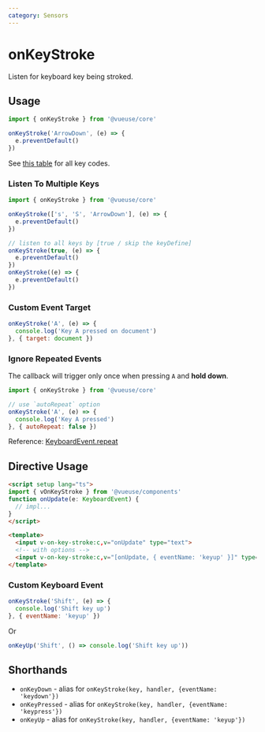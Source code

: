 ```yaml
---
category: Sensors
---
```


# onKeyStroke

Listen for keyboard key being stroked.

## Usage

```js
import { onKeyStroke } from '@vueuse/core'

onKeyStroke('ArrowDown', (e) => {
  e.preventDefault()
})
```

See [this table](https://developer.mozilla.org/en-US/docs/Web/API/KeyboardEvent/key/Key_Values) for all key codes.

### Listen To Multiple Keys

```js
import { onKeyStroke } from '@vueuse/core'

onKeyStroke(['s', 'S', 'ArrowDown'], (e) => {
  e.preventDefault()
})

// listen to all keys by [true / skip the keyDefine]
onKeyStroke(true, (e) => {
  e.preventDefault()
})
onKeyStroke((e) => {
  e.preventDefault()
})
```

### Custom Event Target

```js
onKeyStroke('A', (e) => {
  console.log('Key A pressed on document')
}, { target: document })
```

### Ignore Repeated Events

The callback will trigger only once when pressing `A` and **hold down**.

```js
import { onKeyStroke } from '@vueuse/core'

// use `autoRepeat` option
onKeyStroke('A', (e) => {
  console.log('Key A pressed')
}, { autoRepeat: false })
```

Reference: [KeyboardEvent.repeat](https://developer.mozilla.org/en-US/docs/Web/API/KeyboardEvent/repeat)

## Directive Usage

```html
<script setup lang="ts">
import { vOnKeyStroke } from '@vueuse/components'
function onUpdate(e: KeyboardEvent) {
  // impl...
}
</script>

<template>
  <input v-on-key-stroke:c,v="onUpdate" type="text">
  <!-- with options -->
  <input v-on-key-stroke:c,v="[onUpdate, { eventName: 'keyup' }]" type="text">
</template>
```

### Custom Keyboard Event

```js
onKeyStroke('Shift', (e) => {
  console.log('Shift key up')
}, { eventName: 'keyup' })
```

Or

```js
onKeyUp('Shift', () => console.log('Shift key up'))
```


## Shorthands

- `onKeyDown` - alias for `onKeyStroke(key, handler, {eventName: 'keydown'})`
- `onKeyPressed` - alias for `onKeyStroke(key, handler, {eventName: 'keypress'})`
- `onKeyUp` -  alias for `onKeyStroke(key, handler, {eventName: 'keyup'})`
